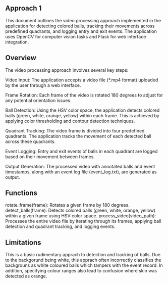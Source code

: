 
## Approach 1

This document outlines the video processing approach implemented in the application for detecting colored balls, tracking their movements across predefined quadrants, and logging entry and exit events. The application uses OpenCV for computer vision tasks and Flask for web interface integration.

## Overview
The video processing approach involves several key steps:

Video Input: The application accepts a video file (*.mp4 format) uploaded by the user through a web interface.

Frame Rotation: Each frame of the video is rotated 180 degrees to adjust for any potential orientation issues.

Ball Detection: Using the HSV color space, the application detects colored balls (green, white, orange, yellow) within each frame. This is achieved by applying color thresholding and contour detection techniques.

Quadrant Tracking: The video frame is divided into four predefined quadrants. The application tracks the movement of each detected ball across these quadrants.

Event Logging: Entry and exit events of balls in each quadrant are logged based on their movement between frames.

Output Generation: The processed video with annotated balls and event timestamps, along with an event log file (event_log.txt), are generated as output.

## Functions
rotate_frame(frame): Rotates a given frame by 180 degrees.
detect_balls(frame): Detects colored balls (green, white, orange, yellow) within a given frame using HSV color space.
process_video(video_path): Processes the entire video file by iterating through its frames, applying ball detection and quadrant tracking, and logging events.

## Limitations

This is a basic rudimentary apprach to detection and tracking of balls. Due to the backgorund being white, this apprach often incorrectly classifies the backgrouns as white coloured balls which tampers with the event record. In addition, specifying colour ranges also lead to confusion where skin was detected as orange. 
